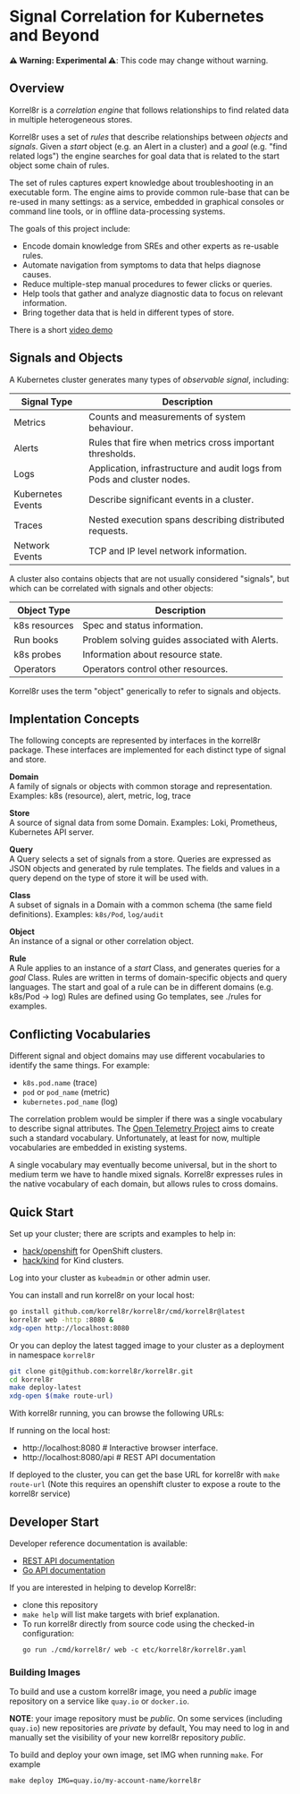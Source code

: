 # Signal Correlation for Kubernetes and Beyond

**⚠ Warning: Experimental ⚠**: This code may change without warning.

## Overview ##

Korrel8r is a *correlation engine* that follows relationships to find related data in multiple heterogeneous stores.

Korrel8r uses a set of *rules* that describe relationships between *objects* and *signals*. 
Given a *start* object (e.g. an Alert in a cluster) and a *goal* (e.g. "find related logs") the engine searches 
for goal data that is related to the start object some chain of rules.

The set of rules captures expert knowledge about troubleshooting in an executable form.
The engine aims to provide common rule-base that can be re-used in many settings:
as a service, embedded in graphical consoles or command line tools, or in offline data-processing systems.

The goals of this project include:

- Encode domain knowledge from SREs and other experts as re-usable rules.
- Automate navigation from symptoms to data that helps diagnose causes.
- Reduce multiple-step manual procedures to fewer clicks or queries.
- Help tools that gather and analyze diagnostic data to focus on relevant information.
- Bring together data that is held in different types of store.

There is a short [video demo](demos/openshift-console-browser/video.mov)

## Signals and Objects ##

A Kubernetes cluster generates many types of *observable signal*, including:

| Signal Type       | Description                                                             |
|-------------------|-------------------------------------------------------------------------|
| Metrics           | Counts and measurements of system behaviour.                            |
| Alerts            | Rules that fire when metrics cross important thresholds.                |
| Logs              | Application, infrastructure and audit logs from Pods and cluster nodes. |
| Kubernetes Events | Describe significant events in a cluster.                               |
| Traces            | Nested execution spans describing distributed requests.                 |
| Network Events    | TCP and IP level network information.                                   |

A cluster also contains objects that are not usually considered "signals",
but which can be correlated with signals and other objects:

| Object Type   | Description                                    |
|---------------|------------------------------------------------|
| k8s resources | Spec and status information.                   |
| Run books     | Problem solving guides associated with Alerts. |
| k8s probes    | Information about resource state.              |
| Operators     | Operators control other resources.             |

Korrel8r uses the term "object" generically to refer to signals and objects.

## Implentation Concepts ##

The following concepts are represented by interfaces in the korrel8r package.
These interfaces are implemented for each distinct type of signal and store.

**Domain** \
A family of signals or objects with common storage and representation.
Examples: k8s (resource), alert, metric, log, trace

**Store** \
A source of signal data from some Domain.
Examples: Loki, Prometheus, Kubernetes API server.

**Query**  \
A Query selects a set of signals from a store.
Queries are expressed as JSON objects and generated by rule templates.
The fields and values in a query depend on the type of store it will be used with.

**Class**  \
A subset of signals in a Domain with a common schema (the same field definitions).
Examples: `k8s/Pod`, `log/audit`

**Object** \
An instance of a signal or other correlation object.

**Rule**  \
A Rule applies to an instance of a *start* Class, and generates queries for a *goal* Class.
Rules are written in terms of domain-specific objects and query languages.
The start and goal of a rule can be in different domains (e.g. k8s/Pod → log)
Rules are defined using Go templates, see ./rules for examples.

## Conflicting Vocabularies ##

Different signal and object domains may use different vocabularies to identify the same things.
For example:

- `k8s.pod.name` (trace)
- `pod` or `pod_name` (metric)
- `kubernetes.pod_name` (log)

The correlation problem would be simpler if there was a single vocabulary to describe signal attributes.
The [Open Telemetry Project](https://opentelemetry.io/) aims to create such a standard vocabulary.
Unfortunately, at least for now, multiple vocabularies are embedded in existing systems.

A single vocabulary may eventually become universal, but in the short to medium term we have to handle mixed signals.
Korrel8r expresses rules in the native vocabulary of each domain, but allows rules to cross domains.

## Quick Start ##

Set up your cluster; there are scripts and examples to help in:
- [hack/openshift](hack/openshift/README.md) for OpenShift clusters.
- [hack/kind](hack/kind/README.md) for Kind clusters.

Log into your cluster as `kubeadmin` or other admin user.

You can install and run korrel8r on your local host:

```bash
go install github.com/korrel8r/korrel8r/cmd/korrel8r@latest
korrel8r web -http :8080 &
xdg-open http://localhost:8080
```

Or you can deploy the latest tagged image to your cluster as a deployment in namespace `korrel8r`

```bash
git clone git@github.com:korrel8r/korrel8r.git
cd korrel8r
make deploy-latest
xdg-open $(make route-url)
```

With korrel8r running, you can browse the following URLs:

If running on the local host:
- http://localhost:8080     # Interactive browser interface.
- http://localhost:8080/api # REST API documentation

If deployed to the cluster, you can get the base URL for korrel8r with `make route-url`
(Note this requires an openshift cluster to expose a route to the korrel8r service)

## Developer Start ##

Developer reference documentation is available:
- [REST API documentation](pkg/api/docs/swagger.md)
- [Go API documentation](https://pkg.go.dev/github.com/korrel8r/korrel8r/pkg/korrel8r)

If you are interested in helping to develop Korrel8r:
- clone this repository
- `make help` will list make targets with brief explanation.
- To run korrel8r directly from source code using the checked-in configuration:
  ```
  go run ./cmd/korrel8r/ web -c etc/korrel8r/korrel8r.yaml
  ```

### Building Images ###

To build and use a custom korrel8r image, you need a _public_ image repository on a service like `quay.io` or `docker.io`.

**NOTE**: your image repository must be _public_.
On some services (including `quay.io`) new repositories are _private_ by default,
You may need to log in and manually set the visibility of your new korrel8r repository _public_.

To build and deploy your own image, set IMG when running `make`. For example

```
make deploy IMG=quay.io/my-account-name/korrel8r
```

